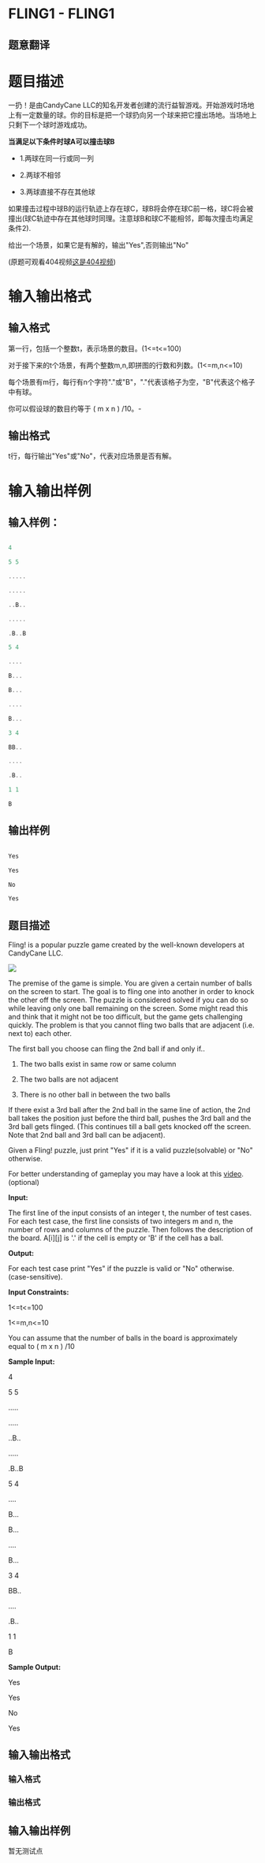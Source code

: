 # FLING1 - FLING1

## 题意翻译

# 题目描述

一扔！是由CandyCane LLC的知名开发者创建的流行益智游戏。开始游戏时场地上有一定数量的球。你的目标是把一个球扔向另一个球来把它撞出场地。当场地上只剩下一个球时游戏成功。

**当满足以下条件时球A可以撞击球B**

- 1.两球在同一行或同一列

- 2.两球不相邻

- 3.两球直接不存在其他球

如果撞击过程中球B的运行轨迹上存在球C，球B将会停在球C前一格，球C将会被撞出(球C轨迹中存在其他球时同理。注意球B和球C不能相邻，即每次撞击均满足条件2).

给出一个场景，如果它是有解的，输出"Yes",否则输出"No"

(原题可观看404视频[这是404视频](http://www.youtube.com/watch?v=HfteaRTGyVw))

# 输入输出格式

## 输入格式

第一行，包括一个整数t，表示场景的数目。(1<=t<=100)

对于接下来的t个场景，有两个整数m,n,即拼图的行数和列数。(1<=m,n<=10)

每个场景有m行，每行有n个字符"."或"B"，"."代表该格子为空，"B"代表这个格子中有球。

你可以假设球的数目约等于 ( m x n ) /10。-

## 输出格式

t行，每行输出"Yes"或"No"，代表对应场景是否有解。

# 输入输出样例

## 输入样例：

```cpp

4

5 5

.....

.....

..B..

.....

.B..B

5 4

....

B...

B...

....

B...

3 4

BB..

....

.B..

1 1

B

```

## 输出样例

```cpp

Yes

Yes

No

Yes

```

## 题目描述

Fling! is a popular puzzle game created by the well-known developers at CandyCane LLC.

![](https://cdn.luogu.com.cn/upload/vjudge_pic/SP13884/72fe6c9a9752a2fb34f985edebfc16babc43e532.png)

The premise of the game is simple. You are given a certain number of balls on the screen to start. The goal is to fling one into another in order to knock the other off the screen. The puzzle is considered solved if you can do so while leaving only one ball remaining on the screen. Some might read this and think that it might not be too difficult, but the game gets challenging quickly. The problem is that you cannot fling two balls that are adjacent (i.e. next to) each other.

The first ball you choose can fling the 2nd ball if and only if..

1) The two balls exist in same row or same column

2) The two balls are not adjacent

3) There is no other ball in between the two balls

If there exist a 3rd ball after the 2nd ball in the same line of action, the 2nd ball takes the position just before the third ball, pushes the 3rd ball and the 3rd ball gets flinged. (This continues till a ball gets knocked off the screen. Note that 2nd ball and 3rd ball can be adjacent).

Given a Fling! puzzle, just print "Yes" if it is a valid puzzle(solvable) or "No" otherwise.

For better understanding of gameplay you may have a look at this [video](http://www.youtube.com/watch?v=HfteaRTGyVw). (optional)

**Input:**

The first line of the input consists of an integer t, the number of test cases. For each test case, the first line consists of two integers m and n, the number of rows and columns of the puzzle. Then follows the description of the board. A\[i\]\[j\] is '.' if the cell is empty or 'B' if the cell has a ball.

**Output:**

For each test case print "Yes" if the puzzle is valid or "No" otherwise. (case-sensitive).

**Input Constraints:**

1<=t<=100

1<=m,n<=10

You can assume that the number of balls in the board is approximately equal to ( m x n ) /10

**Sample Input:**

4

5 5

.....

.....

..B..

.....

.B..B

5 4

....

B...

B...

....

B...

3 4

BB..

....

.B..

1 1

B

**Sample Output:**

Yes

Yes

No

Yes

## 输入输出格式

### 输入格式

### 输出格式

## 输入输出样例

暂无测试点

